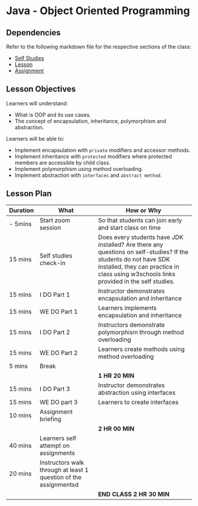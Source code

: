 # Java - Object Oriented Programming

## Dependencies

Refer to the following markdown file for the respective sections of the class:
- [Self Studies](./studies.md)
- [Lesson](./lesson.md)
- [Assignment](./assignment.md)

## Lesson Objectives

Learners will understand:
- What is OOP and its use cases.
- The concept of encapsulation, inheritance, polymorphism and abstraction. 

Learners will be able to:
- Implement encapsulation with `private` modifiers and accessor methods.
- Implement inheritance with `protected` modifiers where protected members are accessible by child class.
- Implement polymorphism using method overloading.
- Implement abstraction with `interfaces` and `abstract method`. 


## Lesson Plan

|Duration|What|How or Why|
|--------|-----|-------|
|- 5mins |Start zoom session|So that students can join early and start class on time|
|15 mins|Self studies check-in|Does every students have JDK installed? Are there any questions on self-studies? If the students do not have SDK installed, they can practice in class using w3schools links provided in the self studies.|
|15 mins|I DO Part 1|Instructor demonstrates encapsulation and inheritance|
|15 mins|WE DO Part 1|Learners implements encapsulation and inheritance|
|15 mins|I DO Part 2|Instructors demonstrate polymorphism through method overloading|
|15 mins|WE DO Part 2|Learners create methods using method overloading|
|5 mins| Break||
|||**1 HR 20 MIN**|
|15 mins|I DO Part 3| Instructor demonstrates abstraction using interfaces|
|15 mins|WE DO part 3| Learners to create interfaces|
|10 mins|Assignment briefing|
|||**2 HR 00 MIN**|
|40 mins|Learners self attempt on assignments|
|20 mins|Instructors walk through at least 1 question of the assignmentsd|
|||**END CLASS 2 HR 30 MIN**|

